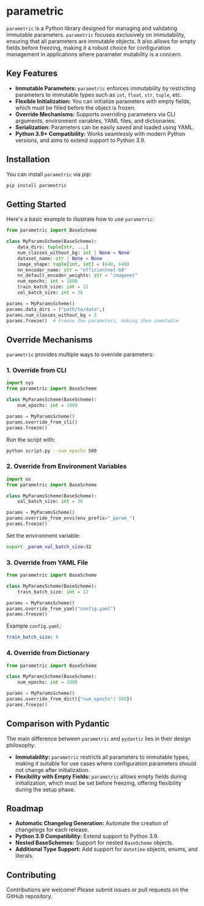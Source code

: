 # parametric

`parametric` is a Python library designed for managing and validating immutable parameters. `parametric` focuses exclusively on immutability, ensuring that all parameters are immutable objects. It also allows for empty fields before freezing, making it a robust choice for configuration management in applications where parameter mutability is a concern.

## Key Features

- **Immutable Parameters:** `parametric` enforces immutability by restricting parameters to immutable types such as `int`, `float`, `str`, `tuple`, etc.
- **Flexible Initialization:** You can initialize parameters with empty fields, which must be filled before the object is frozen.
- **Override Mechanisms:** Supports overriding parameters via CLI arguments, environment variables, YAML files, and dictionaries.
- **Serialization:** Parameters can be easily saved and loaded using YAML.
- **Python 3.9+ Compatibility:** Works seamlessly with modern Python versions, and aims to extend support to Python 3.9.

## Installation

You can install `parametric` via pip:

```bash
pip install parametric
```

## Getting Started

Here's a basic example to illustrate how to use `parametric`:

```python
from parametric import BaseScheme

class MyParamsScheme(BaseScheme):
    data_dirs: tuple[str, ...]
    num_classes_without_bg: int | None = None
    dataset_name: str | None = None
    image_shape: tuple[int, int] = (640, 640)
    nn_encoder_name: str = "efficientnet-b0"
    nn_default_encoder_weights: str = "imagenet"
    num_epochs: int = 1000
    train_batch_size: int = 12
    val_batch_size: int = 36

params = MyParamsScheme()
params.data_dirs = ("path/to/data",)
params.num_classes_without_bg = 3
params.freeze()  # Freeze the parameters, making them immutable
```

## Override Mechanisms

`parametric` provides multiple ways to override parameters:

### 1. Override from CLI

```python
import sys
from parametric import BaseScheme

class MyParamsScheme(BaseScheme):
    num_epochs: int = 1000

params = MyParamsScheme()
params.override_from_cli()
params.freeze()
```

Run the script with:

```bash
python script.py --num_epochs 500
```

### 2. Override from Environment Variables

```python
import os
from parametric import BaseScheme

class MyParamsScheme(BaseScheme):
    val_batch_size: int = 36

params = MyParamsScheme()
params.override_from_envs(env_prefix="_param_")
params.freeze()
```

Set the environment variable:

```bash
export _param_val_batch_size=32
```

### 3. Override from YAML File

```python
from parametric import BaseScheme

class MyParamsScheme(BaseScheme):
    train_batch_size: int = 12

params = MyParamsScheme()
params.override_from_yaml("config.yaml")
params.freeze()
```

Example `config.yaml`:

```yaml
train_batch_size: 8
```

### 4. Override from Dictionary

```python
from parametric import BaseScheme

class MyParamsScheme(BaseScheme):
    num_epochs: int = 1000

params = MyParamsScheme()
params.override_from_dict({"num_epochs": 500})
params.freeze()
```

## Comparison with Pydantic

The main difference between `parametric` and `pydantic` lies in their design philosophy:

- **Immutability:** `parametric` restricts all parameters to immutable types, making it suitable for use cases where configuration parameters should not change after initialization.
- **Flexibility with Empty Fields:** `parametric` allows empty fields during initialization, which must be set before freezing, offering flexibility during the setup phase.

## Roadmap

- **Automatic Changelog Generation:** Automate the creation of changelogs for each release.
- **Python 3.9 Compatibility:** Extend support to Python 3.9.
- **Nested BaseSchemes:** Support for nested `BaseScheme` objects.
- **Additional Type Support:** Add support for `datetime` objects, enums, and literals.

## Contributing

Contributions are welcome! Please submit issues or pull requests on the GitHub repository.
